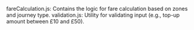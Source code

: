 fareCalculation.js:
Contains the logic for fare calculation based on zones and journey type.
validation.js:
Utility for validating input (e.g., top-up amount between £10 and £50).